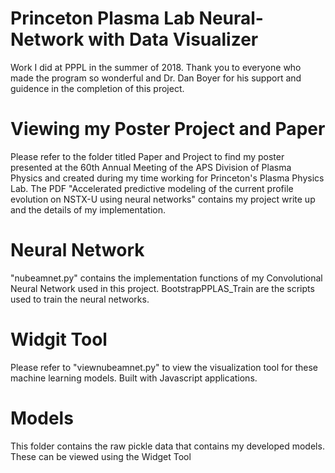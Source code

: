 # Princeton Plasma Lab Neural-Network with Data Visualizer 
Work I did at PPPL in the summer of 2018. Thank you to everyone who made the program so wonderful and Dr. Dan Boyer for his support and guidence in the completion of this project. 

# Viewing my Poster Project and Paper
Please refer to the folder titled Paper and Project to find my poster presented at the 60th Annual Meeting of the APS Division of Plasma Physics and created during my time working for Princeton's Plasma Physics Lab. The PDF "Accelerated predictive modeling of the current profile evolution on NSTX-U using neural networks" contains my project write up and the details of my implementation. 

# Neural Network
"nubeamnet.py" contains the implementation functions of my Convolutional Neural Network used in this project. BootstrapPPLAS_Train are the scripts used to train the neural networks. 

# Widgit Tool 
Please refer to "viewnubeamnet.py" to view the visualization tool for these machine learning models. Built with Javascript applications.  


# Models
This folder contains the raw pickle data that contains my developed models. These can be viewed using the Widget Tool

